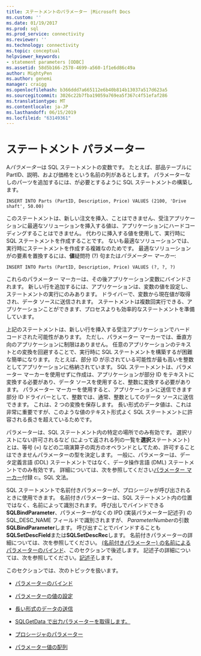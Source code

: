 ```yaml
---
title: ステートメントのパラメーター |Microsoft Docs
ms.custom: ''
ms.date: 01/19/2017
ms.prod: sql
ms.prod_service: connectivity
ms.reviewer: ''
ms.technology: connectivity
ms.topic: conceptual
helpviewer_keywords:
- statement parameters [ODBC]
ms.assetid: 58d5b166-2578-4699-a560-1f1e6d86c49a
author: MightyPen
ms.author: genemi
manager: craigg
ms.openlocfilehash: b366ddd7a665112e6b40b814b13037a517d623a5
ms.sourcegitcommit: 3026c22b7fba19059a769ea5f367c4f51efaf286
ms.translationtype: MT
ms.contentlocale: ja-JP
ms.lasthandoff: 06/15/2019
ms.locfileid: "63149361"
---
```

# <a name="statement-parameters"></a>ステートメント パラメーター
A*パラメーター*は SQL ステートメントの変数です。 たとえば、部品テーブルに PartID、説明、および価格をという名前の列があるとします。 パラメーターなしのパーツを追加するには、が必要とするように SQL ステートメントの構築します。  
  
```  
INSERT INTO Parts (PartID, Description, Price) VALUES (2100, 'Drive shaft', 50.00)  
```  
  
 このステートメントは、新しい注文を挿入、ことはできません、受注アプリケーションに最適なソリューションを挿入する値は、アプリケーションにハードコーディングすることはできません。 代わりに挿入する値を使用して、実行時に SQL ステートメントを作成することです。 ないも最適なソリューションでは、実行時にステートメントを作成する複雑なのためです。 最適なソリューションがの要素を置換するには、**値**疑問符 (?) 句または*パラメーター マーカー*:  
  
```  
INSERT INTO Parts (PartID, Description, Price) VALUES (?, ?, ?)  
```  
  
 これらのパラメーター マーカーは、その後アプリケーション変数にバインドされます。 新しい行を追加するには、アプリケーションは、変数の値を設定し、ステートメントの実行にのみあります。 ドライバーで、変数から現在値が取得され、データ ソースに送信されます。 ステートメントは複数回実行できる、アプリケーションことができます、プロセスよりも効率的なステートメントを準備しています。  
  
 上記のステートメントは、新しい行を挿入する受注アプリケーションでハード コードされた可能性があります。 ただし、パラメーター マーカーでは、垂直方向のアプリケーションに制限はありません。 任意のアプリケーションのテキストとの変換を回避することで、実行時に SQL ステートメントを構築するが困難な簡単になります。 たとえば、部分 ID が示されている可能性が最も高いを整数としてアプリケーションに格納されています。 SQL ステートメントは、パラメーター マーカーを使用せずに作成は、アプリケーションが部分 ID をテキストに変換する必要があり、データ ソースを使用すると、整数に変換する必要があります。 パラメーター マーカーを使用すると、アプリケーションに送信できます部分 ID ドライバーとして、整数では、通常、整数としてのデータ ソースに送信できます。 これは、2 つの変換を保存します。 長い形式のデータ値は、これは非常に重要ですが、このような値のテキスト形式よく SQL ステートメントに許容される長さを超えているためです。  
  
 パラメーターは、SQL ステートメント内の特定の場所でのみ有効です。 選択リストにない許可されるなど (によって返される列の一覧を**選択**ステートメント) とは、等号 (=) などの二項演算子の両方のオペランドとしてため、許可することはできませんパラメーターの型を決定します。 一般に、パラメーターは、データ定義言語 (DDL) ステートメントではなく、データ操作言語 (DML) ステートメントでのみ有効です。 詳細については、次を参照してください[パラメーター マーカー](../../../odbc/reference/appendixes/parameter-markers.md)付録 c:。SQL 文法。  
  
 SQL ステートメントで名前付きパラメーターが、プロシージャが呼び出されるときに使用できます。 名前付きパラメーターは、SQL ステートメント内の位置ではなく、名前によって識別されます。 呼び出しでバインドできる**SQLBindParameter**、パラメーターがなくの IPD (実装パラメーター記述子) の SQL_DESC_NAME フィールドで識別されますが、 *ParameterNumber*の引数**SQLBindParameter**します。 呼び出すことでバインドすることも**SQLSetDescField**または**SQLSetDescRec**します。 名前付きパラメーターの詳細については、次を参照してください。 [(名前付きパラメーター) の名前によるパラメーターのバインド](../../../odbc/reference/develop-app/binding-parameters-by-name-named-parameters.md)、このセクションで後述します。 記述子の詳細については、次を参照してください。[記述子](../../../odbc/reference/develop-app/descriptors.md)します。  
  
 このセクションでは、次のトピックを扱います。  
  
-   [パラメーターのバインド](../../../odbc/reference/develop-app/binding-parameters-odbc.md)  
  
-   [パラメーターの値の設定](../../../odbc/reference/develop-app/setting-parameter-values.md)  
  
-   [長い形式のデータの送信](../../../odbc/reference/develop-app/sending-long-data.md)  
  
-   [SQLGetData で出力パラメーターを取得します。](../../../odbc/reference/develop-app/retrieving-output-parameters-using-sqlgetdata.md)  
  
-   [プロシージャのパラメーター](../../../odbc/reference/develop-app/procedure-parameters.md)  
  
-   [パラメーター値の配列](../../../odbc/reference/develop-app/arrays-of-parameter-values.md)
